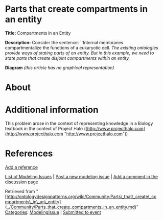 #  Parts that create compartments in an entity


__Title:__ Compartments in an Entity


__Description:__ Consider the sentence: ``Internal membranes compartmentalize the functions of a eukaryotic cell. _The existing ontologies provide ways of stating parts of an entity. But in this example, we need to state parts that create disjoint compartments within an entity._ 


__Diagram__
_(this article has no graphical representation)_



#  About


  




#  Additional information


This problem arose in the context of representing knowledge in a Biology textbook in the context of Project Halo ([http://www.projecthalo.com](http://www.projecthalo.com "http://www.projecthalo.com"))



#  References


[Add a reference](index.php@title=Odp%253AAdd_reference&subject=Community%253AParts+that+create+compartments+in+an+entity.html "http://ontologydesignpatterns.org/wiki/index.php?title=Odp:Add_reference&subject=Community%3AParts+that+create+compartments+in+an+entity")


  




 [List of Modeling Issues](../Community/Main.md "Community:Main") | [Post a new modeling issue](../Community/PostModelingIssue.md "Community:PostModelingIssue") | [Add a comment in the discussion page](index.php@title=Odp%253AAdd_comment&target=Community_talk%253AParts_that_create_compartments_in_an_entity.html#New_comment "http://ontologydesignpatterns.org/wiki/index.php?title=Odp:Add_comment&target=Community_talk:Parts_that_create_compartments_in_an_entity#New_comment")


Retrieved from "[http://ontologydesignpatterns.org/wiki/Community:Parts\_that\_create\_compartments\_in\_an\_entity](../Community/Parts_that_create_compartments_in_an_entity.md)"
 [Categories](http://ontologydesignpatterns.org/wiki/Special:Categories "Special:Categories"): [ModelingIssue](../Category/ModelingIssue.md "Category:ModelingIssue") | [Submitted to event](../Category/Submitted_to_event.md "Category:Submitted to event")